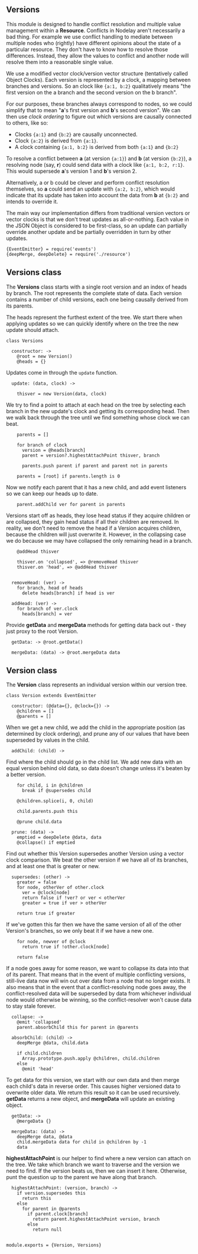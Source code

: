 Versions
--------

This module is designed to handle conflict resolution and multiple value
management within a **Resource**. Conflicts in Nodelay aren't necessarily a bad
thing. For example we use conflict handling to mediate between multiple nodes
who (rightly) have different opinions about the state of a particular resource.
They don't have to know how to resolve those differences. Instead, they allow
the values to conflict and another node will resolve them into a reasonable
single value.

We use a modified vector clock/version vector structure (tentatively called
Object Clocks). Each version is represented by a clock, a mapping between
branches and versions. So an clock like `{a:1, b:2}` qualitatively means "the
first version on the a branch and the second version on the b branch".

For our purposes, these branches always correspond to nodes, so we could
simplify that to mean "**a**'s first version and **b**'s second version". We can
then use *clock ordering* to figure out which versions are causally connected to
others, like so:

* Clocks `{a:1}` and `{b:2}` are causally unconnected.
* Clock `{a:2}` is derived from `{a:1}`.
* A clock containing `{a:1, b:2}` is derived from both `{a:1}` and `{b:2}`

To resolve a conflict between **a** (at version `{a:1}`) and **b** (at version
`{b:2}`), a resolving node (say, **r**) could send data with a clock like `{a:1,
b:2, r:1}`. This would supersede **a**'s version 1 and **b**'s version 2.

Alternatively, a or b could be clever and perform conflict resolution
themselves, so **a** could send an update with `{a:2, b:2}`, which would
indicate that its update has taken into account the data from **b** at `{b:2}`
and intends to override it.

The main way our implementation differs from traditional version vectors or
vector clocks is that we don't treat updates as all-or-nothing. Each value in
the JSON Object is considered to be first-class, so an update can partially
override another update and be partially overridden in turn by other updates.

    {EventEmitter} = require('events')
    {deepMerge, deepDelete} = require('./resource')

Versions class
--------------
The **Versions** class starts with a single root version and an index of heads by
branch. The root represents the complete state of data. Each version contains a
number of child versions, each one being causally derived from its parents.

The heads represent the furthest extent of the tree. We start there when
applying updates so we can quickly identify where on the tree the new update
should attach.


    class Versions

      constructor: ->
        @root = new Version()
        @heads = {}

Updates come in through the `update` function.

      update: (data, clock) ->

        thisver = new Version(data, clock)

We try to find a point to attach at each head on the tree by selecting each
branch in the new update's clock and getting its corresponding head. Then we
walk back through the tree until we find something whose clock we can beat.

        parents = []

        for branch of clock
          version = @heads[branch]
          parent = version?.highestAttachPoint thisver, branch

          parents.push parent if parent and parent not in parents

        parents = [root] if parents.length is 0

Now we notify each parent that it has a new child, and add event listeners so we
can keep our heads up to date.

        parent.addChild ver for parent in parents

Versions start off as heads, they lose head status if they acquire children or
are collapsed, they gain head status if all their children are removed. In
reality, we don't need to remove the head if a Version acquires children,
because the children will just overwrite it. However, in the collapsing case
we do because we may have collapsed the only remaining head in a branch.

        @addHead thisver

        thisver.on 'collapsed', => @removeHead thisver
        thisver.on 'head', => @addHead thisver


      removeHead: (ver) ->
        for branch, head of heads
          delete heads[branch] if head is ver

      addHead: (ver) ->
        for branch of ver.clock
          heads[branch] = ver

Provide **getData** and **mergeData** methods for getting data back out - they
just proxy to the root Version.

      getData: -> @root.getData()

      mergeData: (data) -> @root.mergeData data


Version class
-------------

The **Version** class represents an individual version within our version tree.

    class Version extends EventEmitter

      constructor: (@data={}, @clock={}) ->
        @children = []
        @parents = []

When we get a new child, we add the child in the appropriate position (as
determined by clock ordering), and prune any of our values that have been
superseded by values in the child.

      addChild: (child) ->

Find where the child should go in the child list. We add new data with an equal
version behind old data, so data doesn't change unless it's beaten by a better
version.

        for child, i in @children
          break if @supersedes child

        @children.splice(i, 0, child)

        child.parents.push this

        @prune child.data

      prune: (data) ->
        emptied = deepDelete @data, data
        @collapse() if emptied

Find out whether this Version supersedes another Version using a vector clock
comparison. We beat the other version if we have all of its branches, and at
least one that is greater or new.

      supersedes: (other) ->
        greater = false
        for node, otherVer of other.clock
          ver = @clock[node]
          return false if !ver? or ver < otherVer
          greater = true if ver > otherVer

        return true if greater

If we've gotten this far then we have the same version of all of the other
Version's branches, so we only beat it if we have a new one.

        for node, newver of @clock
          return true if !other.clock[node]

        return false


If a node goes away for some reason, we want to collapse its data into that of
its parent. That means that in the event of multiple conflicting versions,
still-live data now will win out over data from a node that no longer exists. It
also means that in the event that a conflict-resolving node goes away, the
conflict-resolved data will be superseded by data from whichever individual node
would otherwise be winning, so the conflict-resolver won't cause data to stay
stale forever.

      collapse: ->
        @emit 'collapsed'
        parent.absorbChild this for parent in @parents

      absorbChild: (child) ->
        deepMerge @data, child.data

        if child.children
          Array.prototype.push.apply @children, child.children
        else
          @emit 'head'

To get data for this version, we start with our own data and then merge each
child's data in reverse order. This causes higher versioned data to overwrite
older data. We return this result so it can be used recursively. **getData**
returns a new object, and **mergeData** will update an existing object.

      getData: ->
        @mergeData {}

      mergeData: (data) ->
        deepMerge data, @data
        child.mergeData data for child in @children by -1
        data

**highestAttachPoint** is our helper to find where a new version can attach on the tree. We take
which branch we want to traverse and the version we need to find. If the version
beats us, then we can insert it here. Otherwise, punt the question up to the
parent we have along that branch.

      highestAttachPoint: (version, branch) ->
        if version.supersedes this
          return this
        else
          for parent in @parents
            if parent.clock[branch]
              return parent.highestAttachPoint version, branch
            else
              return null


    module.exports = {Version, Versions}
